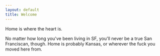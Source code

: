 ```yaml
---
layout: default
title: Welcome
---
```


Home is where the heart is.

No matter how long you've been living in SF, you'll never be a true San Franciscan, though. Home is probably Kansas, or wherever the fuck you moved here from.